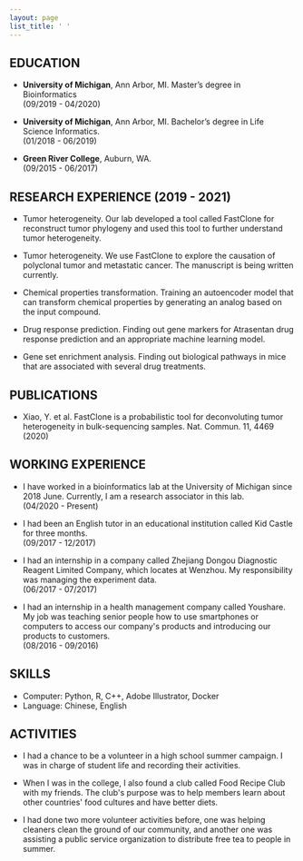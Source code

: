 ```yaml
---
layout: page
list_title: ' '
---
```


## EDUCATION 

- **University of Michigan**, Ann Arbor, MI. Master’s degree in Bioinformatics                                               
(09/2019 - 04/2020)

- **University of Michigan**, Ann Arbor, MI. Bachelor’s degree in Life Science Informatics.                                                                                       
(01/2018 - 06/2019)

- **Green River College**, Auburn, WA.                       
(09/2015 - 06/2017)


## RESEARCH EXPERIENCE (2019 - 2021)

- Tumor heterogeneity. Our lab developed a tool called FastClone for reconstruct tumor phylogeny and used this tool to further understand tumor heterogeneity.

- Tumor heterogeneity. We use FastClone to explore the causation of polyclonal tumor and metastatic cancer. The manuscript is being written currently. 

- Chemical properties transformation. Training an autoencoder model that can transform chemical properties by generating an analog based on the input compound.

- Drug response prediction. Finding out gene markers for Atrasentan drug response prediction and an appropriate machine learning model.

- Gene set enrichment analysis. Finding out biological pathways in mice that are associated with several drug treatments.

## PUBLICATIONS
- Xiao, Y. et al. FastClone is a probabilistic tool for deconvoluting tumor heterogeneity in bulk-sequencing samples. Nat. Commun. 11, 4469 (2020)

## WORKING EXPERIENCE
- I have worked in a bioinformatics lab at the University of Michigan since 2018 June. Currently, I am a research associator in this lab.                       
(04/2020 - Present)

- I had been an English tutor in an educational institution called Kid Castle for three months.                       
(09/2017 - 12/2017)

- I had an internship in a company called Zhejiang Dongou Diagnostic Reagent Limited Company, which locates at Wenzhou. My responsibility was managing the experiment data.                       
(06/2017 - 07/2017)

- I had an internship in a health management company called Youshare. My job was teaching senior people how to use smartphones or computers to access our company's products and introducing our products to customers.                       
(08/2016 - 09/2016)

## SKILLS 
- Computer: Python, R, C++, Adobe Illustrator, Docker
- Language: Chinese, English

## ACTIVITIES
- I had a chance to be a volunteer in a high school summer campaign. I was in charge of student life and recording their activities.

- When I was in the college, I also found a club called Food Recipe Club with my friends. The club's purpose was to help members learn about other countries' food cultures and have better diets.

- I had done two more volunteer activities before, one was helping cleaners clean the ground of our community, and another one was assisting a public service organization to distribute free tea to people in summer.






